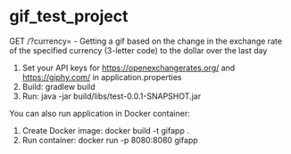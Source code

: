 # gif_test_project
GET /?currency=   - Getting a gif based on the change in the exchange rate of the specified currency (3-letter code) to the dollar over the last day

1. Set your API keys for https://openexchangerates.org/ and https://giphy.com/ in application.properties
2. Build: gradlew build
3. Run: java -jar build/libs/test-0.0.1-SNAPSHOT.jar

You can also run application in Docker container:
1. Create Docker image: docker build -t gifapp .
2. Run container: docker run -p 8080:8080 gifapp
